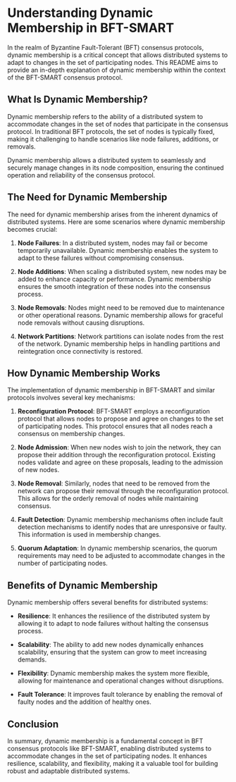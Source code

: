 # Understanding Dynamic Membership in BFT-SMART

In the realm of Byzantine Fault-Tolerant (BFT) consensus protocols, dynamic membership is a critical concept that allows distributed systems to adapt to changes in the set of participating nodes. This README aims to provide an in-depth explanation of dynamic membership within the context of the BFT-SMART consensus protocol.

## What Is Dynamic Membership?

Dynamic membership refers to the ability of a distributed system to accommodate changes in the set of nodes that participate in the consensus protocol. In traditional BFT protocols, the set of nodes is typically fixed, making it challenging to handle scenarios like node failures, additions, or removals.

Dynamic membership allows a distributed system to seamlessly and securely manage changes in its node composition, ensuring the continued operation and reliability of the consensus protocol.

## The Need for Dynamic Membership

The need for dynamic membership arises from the inherent dynamics of distributed systems. Here are some scenarios where dynamic membership becomes crucial:

1. **Node Failures**: In a distributed system, nodes may fail or become temporarily unavailable. Dynamic membership enables the system to adapt to these failures without compromising consensus.

2. **Node Additions**: When scaling a distributed system, new nodes may be added to enhance capacity or performance. Dynamic membership ensures the smooth integration of these nodes into the consensus process.

3. **Node Removals**: Nodes might need to be removed due to maintenance or other operational reasons. Dynamic membership allows for graceful node removals without causing disruptions.

4. **Network Partitions**: Network partitions can isolate nodes from the rest of the network. Dynamic membership helps in handling partitions and reintegration once connectivity is restored.

## How Dynamic Membership Works

The implementation of dynamic membership in BFT-SMART and similar protocols involves several key mechanisms:

1. **Reconfiguration Protocol**: BFT-SMART employs a reconfiguration protocol that allows nodes to propose and agree on changes to the set of participating nodes. This protocol ensures that all nodes reach a consensus on membership changes.

2. **Node Admission**: When new nodes wish to join the network, they can propose their addition through the reconfiguration protocol. Existing nodes validate and agree on these proposals, leading to the admission of new nodes.

3. **Node Removal**: Similarly, nodes that need to be removed from the network can propose their removal through the reconfiguration protocol. This allows for the orderly removal of nodes while maintaining consensus.

4. **Fault Detection**: Dynamic membership mechanisms often include fault detection mechanisms to identify nodes that are unresponsive or faulty. This information is used in membership changes.

5. **Quorum Adaptation**: In dynamic membership scenarios, the quorum requirements may need to be adjusted to accommodate changes in the number of participating nodes.

## Benefits of Dynamic Membership

Dynamic membership offers several benefits for distributed systems:

- **Resilience**: It enhances the resilience of the distributed system by allowing it to adapt to node failures without halting the consensus process.

- **Scalability**: The ability to add new nodes dynamically enhances scalability, ensuring that the system can grow to meet increasing demands.

- **Flexibility**: Dynamic membership makes the system more flexible, allowing for maintenance and operational changes without disruptions.

- **Fault Tolerance**: It improves fault tolerance by enabling the removal of faulty nodes and the addition of healthy ones.

## Conclusion

In summary, dynamic membership is a fundamental concept in BFT consensus protocols like BFT-SMART, enabling distributed systems to accommodate changes in the set of participating nodes. It enhances resilience, scalability, and flexibility, making it a valuable tool for building robust and adaptable distributed systems.
